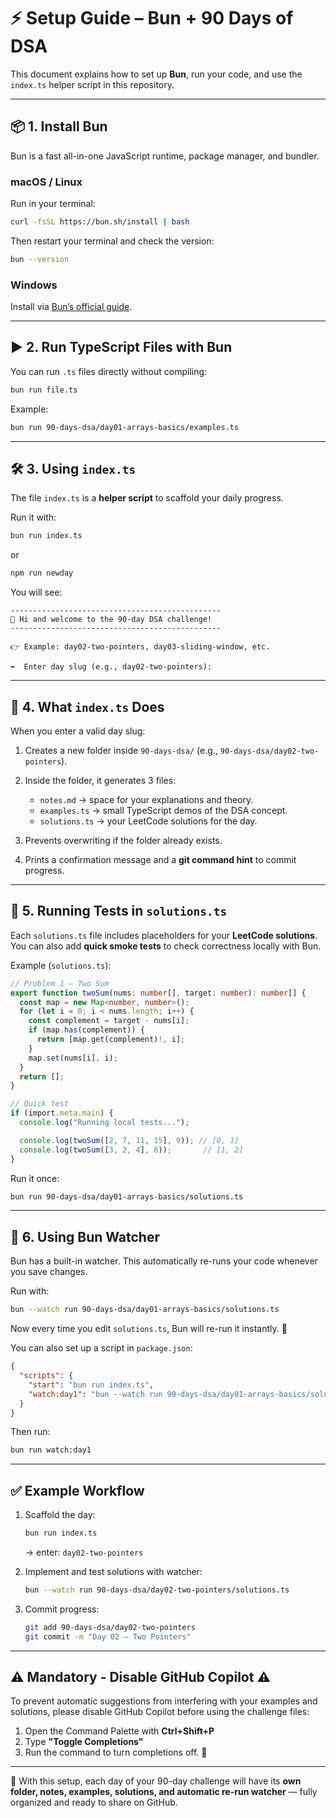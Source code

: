 # ⚡ Setup Guide – Bun + 90 Days of DSA

This document explains how to set up **Bun**, run your code, and use the `index.ts` helper script in this repository.

---

## 📦 1. Install Bun

Bun is a fast all-in-one JavaScript runtime, package manager, and bundler.

### macOS / Linux
Run in your terminal:
```bash
curl -fsSL https://bun.sh/install | bash
````

Then restart your terminal and check the version:

```bash
bun --version
```

### Windows

Install via [Bun’s official guide](https://bun.sh).

---

## ▶️ 2. Run TypeScript Files with Bun

You can run `.ts` files directly without compiling:

```bash
bun run file.ts
```

Example:

```bash
bun run 90-days-dsa/day01-arrays-basics/examples.ts
```

---

## 🛠️ 3. Using `index.ts`

The file `index.ts` is a **helper script** to scaffold your daily progress.

Run it with:

```bash
bun run index.ts
```
or 
```bash
npm run newday
```

You will see:

```
-----------------------------------------------
👋 Hi and welcome to the 90-day DSA challenge!
-----------------------------------------------

👉 Example: day02-two-pointers, day03-sliding-window, etc.

➡  Enter day slug (e.g., day02-two-pointers):
```

---

## 📂 4. What `index.ts` Does

When you enter a valid day slug:

1. Creates a new folder inside `90-days-dsa/` (e.g., `90-days-dsa/day02-two-pointers`).
2. Inside the folder, it generates 3 files:

   * `notes.md` → space for your explanations and theory.
   * `examples.ts` → small TypeScript demos of the DSA concept.
   * `solutions.ts` → your LeetCode solutions for the day.
3. Prevents overwriting if the folder already exists.
4. Prints a confirmation message and a **git command hint** to commit progress.

---

## 🧪 5. Running Tests in `solutions.ts`

Each `solutions.ts` file includes placeholders for your **LeetCode solutions**.
You can also add **quick smoke tests** to check correctness locally with Bun.

Example (`solutions.ts`):

```ts
// Problem 1 – Two Sum
export function twoSum(nums: number[], target: number): number[] {
  const map = new Map<number, number>();
  for (let i = 0; i < nums.length; i++) {
    const complement = target - nums[i];
    if (map.has(complement)) {
      return [map.get(complement)!, i];
    }
    map.set(nums[i], i);
  }
  return [];
}

// Quick test
if (import.meta.main) {
  console.log("Running local tests...");

  console.log(twoSum([2, 7, 11, 15], 9)); // [0, 1]
  console.log(twoSum([3, 2, 4], 6));       // [1, 2]
}
```

Run it once:

```bash
bun run 90-days-dsa/day01-arrays-basics/solutions.ts
```

---

## 👀 6. Using Bun Watcher

Bun has a built-in watcher.
This automatically re-runs your code whenever you save changes.

Run with:

```bash
bun --watch run 90-days-dsa/day01-arrays-basics/solutions.ts
```

Now every time you edit `solutions.ts`, Bun will re-run it instantly. 🚀

You can also set up a script in `package.json`:

```json
{
  "scripts": {
    "start": "bun run index.ts",
    "watch:day1": "bun --watch run 90-days-dsa/day01-arrays-basics/solutions.ts"
  }
}
```

Then run:

```bash
bun run watch:day1
```

---

## ✅ Example Workflow

1. Scaffold the day:

   ```bash
   bun run index.ts
   ```

   → enter: `day02-two-pointers`

2. Implement and test solutions with watcher:

   ```bash
   bun --watch run 90-days-dsa/day02-two-pointers/solutions.ts
   ```

3. Commit progress:

   ```bash
   git add 90-days-dsa/day02-two-pointers
   git commit -m "Day 02 – Two Pointers"
   ```

---
## ⚠️ Mandatory - Disable GitHub Copilot ⚠️

To prevent automatic suggestions from interfering with your examples and solutions, please disable GitHub Copilot before using the challenge files: 
1. Open the Command Palette with **Ctrl+Shift+P**
2. Type **"Toggle Completions"**
3. Run the command to turn completions off. 🔌

___

🎯 With this setup, each day of your 90-day challenge will have its **own folder, notes, examples, solutions, and automatic re-run watcher** — fully organized and ready to share on GitHub.